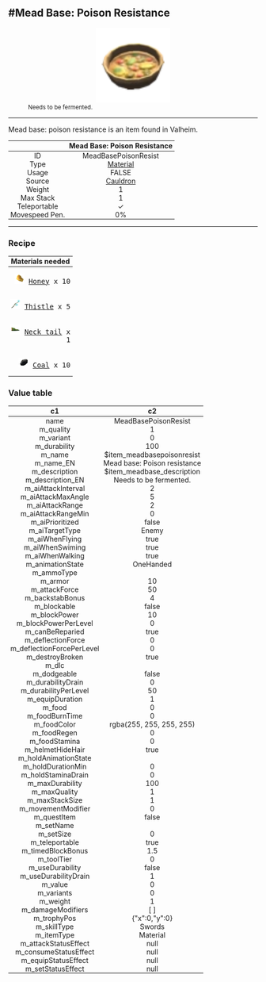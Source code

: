 <meta property="og:title" content="Mead Base: Poison Resistance - MoreValheim" /><meta property="og:type" content="website" /><meta property="og:image" content="/assets/mead_base_poison_resistance.png" /><meta property="og:description" content="Mead Base: Poison Resistance is an item found in Valheim." /><meta name="theme-color" content="#546D78"><meta name="twitter:card" content="summary_large_image">
#Mead Base: Poison Resistance
-------------
<style>img {width:20px;}.tb {width:150px;display: block;margin-left: auto;margin-right: auto;}</style>

<style>.md-typeset table:not([class]) th:not([align]) {min-width:unset!important;}</style>
<style>td{padding:0em 0.3em!important;text-align:center!important;border-left:.05rem solid var(--md-default-fg-color--lightest)}</style>

<style>th{padding:0.1em 0.3em!important;text-align:center!important;font-weight:bold}</style>

<style>pre{text-align:right!important}</style>
<style>table tr td:first-child {border-left: 0;};</style>

<figure><img src="/assets/mead_base_poison_resistance.png" class="tb" /><figcaption><small>Needs to be fermented.</small></figcaption></figure>

-------------

Mead base: poison resistance is an item found in Valheim.

|        | Mead Base: Poison Resistance              |
| ----------- | ------------------------------------ |
| ID |MeadBasePoisonResist
| Type | [Material](../../types/material)
| Usage | FALSE<br>
| Source | [Cauldron](../../item/cauldron)
| Weight | 1 |
| Max Stack | 1 |
| Teleportable | ✓
| Movespeed Pen. | 0%


-------------

### Recipe

| Materials needed |
| - |
| <pre>[![Honey](/assets/honey.png)](../../item/honey) [Honey](../honey) x 10</pre> |
| <pre>[![Thistle](/assets/thistle.png)](../../item/thistle) [Thistle](../thistle) x 5</pre> |
| <pre>[![Neck tail](/assets/neck_tail.png)](../../item/neck_tail) [Neck tail](../neck_tail) x 1</pre> |
| <pre>[![Coal](/assets/coal.png)](../../item/coal) [Coal](../coal) x 10</pre> |

### Value table
|c1|c2|
|----|----|
|name|MeadBasePoisonResist|
|m_quality|1|
|m_variant|0|
|m_durability|100|
|m_name|$item_meadbasepoisonresist|
|m_name_EN|Mead base: Poison resistance|
|m_description|$item_meadbase_description|
|m_description_EN|Needs to be fermented.|
|m_aiAttackInterval|2|
|m_aiAttackMaxAngle|5|
|m_aiAttackRange|2|
|m_aiAttackRangeMin|0|
|m_aiPrioritized|false|
|m_aiTargetType|Enemy|
|m_aiWhenFlying|true|
|m_aiWhenSwiming|true|
|m_aiWhenWalking|true|
|m_animationState|OneHanded|
|m_ammoType||
|m_armor|10|
|m_attackForce|50|
|m_backstabBonus|4|
|m_blockable|false|
|m_blockPower|10|
|m_blockPowerPerLevel|0|
|m_canBeReparied|true|
|m_deflectionForce|0|
|m_deflectionForcePerLevel|0|
|m_destroyBroken|true|
|m_dlc||
|m_dodgeable|false|
|m_durabilityDrain|0|
|m_durabilityPerLevel|50|
|m_equipDuration|1|
|m_food|0|
|m_foodBurnTime|0|
|m_foodColor|rgba(255, 255, 255, 255)|
|m_foodRegen|0|
|m_foodStamina|0|
|m_helmetHideHair|true|
|m_holdAnimationState||
|m_holdDurationMin|0|
|m_holdStaminaDrain|0|
|m_maxDurability|100|
|m_maxQuality|1|
|m_maxStackSize|1|
|m_movementModifier|0|
|m_questItem|false|
|m_setName||
|m_setSize|0|
|m_teleportable|true|
|m_timedBlockBonus|1.5|
|m_toolTier|0|
|m_useDurability|false|
|m_useDurabilityDrain|1|
|m_value|0|
|m_variants|0|
|m_weight|1|
|m_damageModifiers|[  ]|
|m_trophyPos|{"x":0,"y":0}|
|m_skillType|Swords|
|m_itemType|Material|
|m_attackStatusEffect|null|
|m_consumeStatusEffect|null|
|m_equipStatusEffect|null|
|m_setStatusEffect|null|
